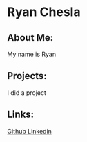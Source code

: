 <h1>Ryan Chesla</h1>
<h2>
  About Me:
</h2>
<p>
  My name is Ryan
</p>
<h2>
  Projects:
</h2>
<p>
  I did a project
</p>
<h2>
  Links:
</h2>
<a href="https://github.com/cheslar">Github           </a>
<a href="https://www.linkedin.com/in/cheslar/">Linkedin</a>


